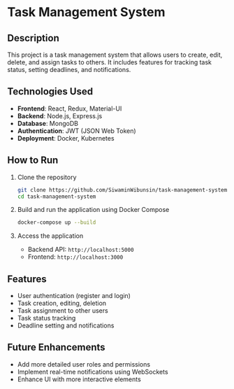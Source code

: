 
# Task Management System

## Description
This project is a task management system that allows users to create, edit, delete, and assign tasks to others. It includes features for tracking task status, setting deadlines, and notifications.

## Technologies Used
- **Frontend**: React, Redux, Material-UI
- **Backend**: Node.js, Express.js
- **Database**: MongoDB
- **Authentication**: JWT (JSON Web Token)
- **Deployment**: Docker, Kubernetes

## How to Run
1. Clone the repository
   ```bash
   git clone https://github.com/SiwaminWibunsin/task-management-system.git
   cd task-management-system
   ```

2. Build and run the application using Docker Compose
   ```bash
   docker-compose up --build
   ```

3. Access the application
   - Backend API: `http://localhost:5000`
   - Frontend: `http://localhost:3000`

## Features
- User authentication (register and login)
- Task creation, editing, deletion
- Task assignment to other users
- Task status tracking
- Deadline setting and notifications

## Future Enhancements
- Add more detailed user roles and permissions
- Implement real-time notifications using WebSockets
- Enhance UI with more interactive elements
